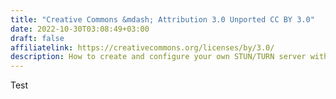 ```yaml
---
title: "Creative Commons &mdash; Attribution 3.0 Unported CC BY 3.0"
date: 2022-10-30T03:08:49+03:00
draft: false 
affiliatelink: https://creativecommons.org/licenses/by/3.0/
description: How to create and configure your own STUN/TURN server with coturn in Ubuntu 18.04
---
```


Test
